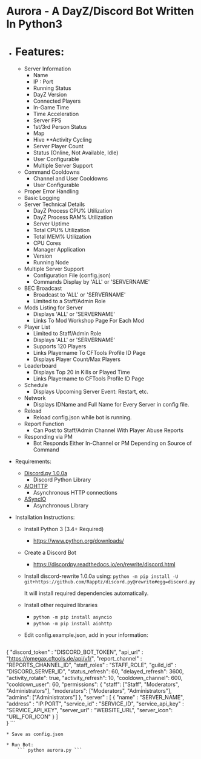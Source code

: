 # Aurora - A DayZ/Discord Bot Written In Python3
* # Features:
    * Server Information
        * Name
        * IP : Port
        * Running Status
        * DayZ Version
        * Connected Players
        * In-Game Time
        * Time Acceleration
        * Server FPS
        * 1st/3rd Person Status
        * Map
        * Hive
    **Activity Cycling
        * Server Player Count
        * Status (Online, Not Available, Idle)
        * User Configurable
        * Multiple Server Support
    * Command Cooldowns
        * Channel and User Cooldowns
        * User Configurable
    * Proper Error Handling
    * Basic Logging
    * Server Technical Details
        * DayZ Process CPU% Utilization
        * DayZ Process RAM% Utilization
        * Server Uptime
        * Total CPU% Utilization
        * Total MEM% Utilization
        * CPU Cores
        * Manager Application
        * Version
        * Running Node
    * Multiple Server Support
        * Configuration File (config.json)
        * Commands Display by 'ALL' or 'SERVERNAME'
    * BEC Broadcast
        * Broadcast to 'ALL' or 'SERVERNAME'
        * Limited to a Staff/Admin Role
    * Mods Listing for Server
        * Displays 'ALL' or 'SERVERNAME'
        * Links To Mod Workshop Page For Each Mod
    * Player List
        * Limited to Staff/Admin Role
        * Displays 'ALL' or 'SERVERNAME'
        * Supports 120 Players
        * Links Playername To CFTools Profile ID Page
        * Displays Player Count/Max Players
    * Leaderboard
        * Displays Top 20 in Kills or Played Time
        * Links Playername to CFTools Profile ID Page
    * Schedule
        * Displays Upcoming Server Event: Restart, etc.
    * Network
        * Displays IDName and Full Name for Every Server in config file.
    * Reload
        * Reload config.json while bot is running.
    * Report Function
        * Can Post to Staff/Admin Channel With Player Abuse Reports
    * Responding via PM
        * Bot Responds Either In-Channel or PM Depending on Source of Command

* Requirements:
    * [Discord.py 1.0.0a](https://github.com/Rapptz/discord.py/tree/rewrite) 
        * Discord Python Library
    * [AIOHTTP](https://aiohttp.readthedocs.io/en/stable)
        * Asynchronous HTTP connections
    * [ASyncIO](https://docs.python.org/3/library/asyncio.html)
        * Asynchronous Library

* Installation Instructions:
    * Install Python 3 (3.4+ Required)
        * https://www.python.org/downloads/
    
    * Create a Discord Bot
        * https://discordpy.readthedocs.io/en/rewrite/discord.html

    * Install discord-rewrite 1.0.0a using:
        ```python -m pip install -U git+https://github.com/Rapptz/discord.py@rewrite#egg=discord.py```

        It will install required dependencies automatically.

    * Install other required libraries
        * ``` python -m pip install asyncio ```
        * ``` python -m pip install aiohttp ```
    
    * Edit config.example.json, add in your information:

    ```json
{
	"discord_token" : "DISCORD_BOT_TOKEN",
	"api_url" : "https://omegax.cftools.de/api/v1/",
	"report_channel" : "REPORTS_CHANNEL_ID",
	"staff_roles" : "STAFF_ROLE",
	"guild_id" : "DISCORD_SERVER_ID",
	"status_refresh": 60,
	"delayed_refresh": 3600,
	"activity_rotate": true,
	"activity_refresh": 10,
	"cooldown_channel": 600,
	"cooldown_user": 60,
	"permissions": {
		"staff": ["Staff", "Moderators", "Administrators"],
		"moderators": ["Moderators", "Administrators"],
		"admins": ["Administrators"]
		},
	"server" : [
		{
			"name" : "SERVER_NAME",
			"address" : "IP:PORT",
			"service_id" : "SERVICE_ID",
			"service_api_key" : "SERVICE_API_KEY",
			"server_url" : "WEBSITE_URL",
			"server_icon": "URL_FOR_ICON"
		}
	]        
}
    ```

    * Save as config.json
    
    * Run Bot:
        ``` python aurora.py ```
